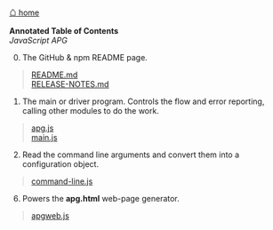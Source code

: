[<span style="font-size: 150%;font-weight:bold;">&#8962;</span> home](http://coasttocoastresearch.com/)

**Annotated Table of Contents**<br>
*JavaScript APG*

0. The GitHub & npm README page.
> [README.md](./README.html)<br>
> [RELEASE-NOTES.md](./RELEASE-NOTES.html)

1. The main or driver program. Controls the flow and error reporting, calling other modules to do the work.
> [apg.js](./apg.html)<br>
> [main.js](./main.html)

2. Read the command line arguments and convert them into a configuration object.
> [command-line.js](./command-line.html)<br>

6. Powers the **apg.html** web-page generator.
>[apgweb.js](./apgweb.html)<br>

